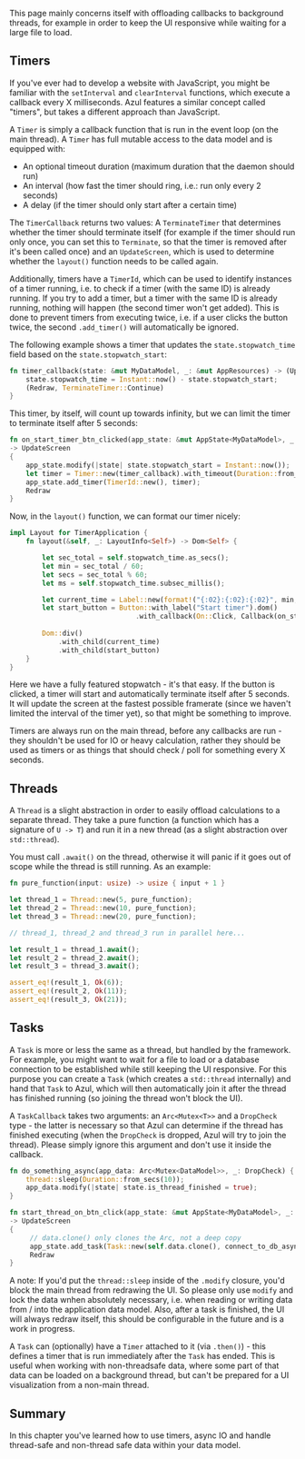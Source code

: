 This page mainly concerns itself with offloading callbacks to background threads,
for example in order to keep the UI responsive while waiting for a large file to load.

## Timers

If you've ever had to develop a website with JavaScript, you might be familiar 
with the `setInterval` and `clearInterval` functions, which execute a callback 
every X milliseconds. Azul features a similar concept called "timers",
but takes a different approach than JavaScript.

A `Timer` is simply a callback function that is run in the event loop (on the main thread). 
A `Timer` has full mutable access to the data model and is equipped with:

- An optional timeout duration (maximum duration that the daemon should run)
- An interval (how fast the timer should ring, i.e.: run only every 2 seconds)
- A delay (if the timer should only start after a certain time)

The `TimerCallback` returns two values: A `TerminateTimer` that determines
whether the timer should terminate itself (for example if the timer should
run only once, you can set this to `Terminate`, so that the timer is removed
after it's been called once) and an `UpdateScreen`, which is used to determine
whether the `layout()` function needs to be called again.

Additionally, timers have a `TimerId`, which can be used to identify instances 
of a timer running, i.e. to check if a timer (with the same ID) is already running.
If you try to add a timer, but a timer with the same ID is already running, nothing
will happen (the second timer won't get added). This is done to prevent timers
from executing twice, i.e. if a user clicks the button twice, the second
`.add_timer()` will automatically be ignored.

The following example shows a timer that updates the `state.stopwatch_time` field
based on the `state.stopwatch_start`:

```rust
fn timer_callback(state: &mut MyDataModel, _: &mut AppResources) -> (UpdateScreen, TerminateTimer) {
    state.stopwatch_time = Instant::now() - state.stopwatch_start;
    (Redraw, TerminateTimer::Continue)
}
```

This timer, by itself, will count up towards infinity, but we can limit the timer to 
terminate itself after 5 seconds:

```rust
fn on_start_timer_btn_clicked(app_state: &mut AppState<MyDataModel>, _: &mut CallbackInfo<MyDataModel>) 
-> UpdateScreen 
{
    app_state.modify(|state| state.stopwatch_start = Instant::now());
    let timer = Timer::new(timer_callback).with_timeout(Duration::from_secs(5));
    app_state.add_timer(TimerId::new(), timer);
    Redraw
}
```

Now, in the `layout()` function, we can format our timer nicely:

```rust
impl Layout for TimerApplication {
    fn layout(&self, _: LayoutInfo<Self>) -> Dom<Self> {

        let sec_total = self.stopwatch_time.as_secs();
        let min = sec_total / 60;
        let secs = sec_total % 60;
        let ms = self.stopwatch_time.subsec_millis();

        let current_time = Label::new(format!("{:02}:{:02}:{:02}", min, sec, ms)).dom();
        let start_button = Button::with_label("Start timer").dom()
                               .with_callback(On::Click, Callback(on_start_timer_btn_clicked));
        
        Dom::div()
            .with_child(current_time)
            .with_child(start_button)
    }
}
```

Here we have a fully featured stopwatch - it's that easy. If the button is
clicked, a timer will start and automatically terminate itself after 5 seconds.
It will update the screen at the fastest possible framerate (since we haven't limited 
the interval of the timer yet), so that might be something to improve.

Timers are always run on the main thread, before any callbacks are run - they 
shouldn't be used for IO or heavy calculation, rather they should be used as timers
or as things that should check / poll for something every X seconds.

## Threads

A `Thread` is a slight abstraction in order to easily offload calculations to a
separate thread. They take a pure function (a function which has a signature of `U -> T`)
and run it in a new thread (as a slight abstraction over `std::thread`).

You must call `.await()` on the thread, otherwise it will panic if it goes out of scope
while the thread is still running. As an example:

```rust
fn pure_function(input: usize) -> usize { input + 1 }

let thread_1 = Thread::new(5, pure_function);
let thread_2 = Thread::new(10, pure_function);
let thread_3 = Thread::new(20, pure_function);

// thread_1, thread_2 and thread_3 run in parallel here...

let result_1 = thread_1.await();
let result_2 = thread_2.await();
let result_3 = thread_3.await();

assert_eq!(result_1, Ok(6));
assert_eq!(result_2, Ok(11));
assert_eq!(result_3, Ok(21));
```

## Tasks

A `Task` is more or less the same as a thread, but handled by the framework.
For example, you might want to wait for a file to load or a database connection
to be established while still keeping the UI responsive. For this purpose you
can create a `Task` (which creates a `std::thread` internally) and hand that 
`Task` to Azul, which will then automatically join it after the thread has
finished running (so joining the thread won't block the UI).

A `TaskCallback` takes two arguments: an `Arc<Mutex<T>>` and a `DropCheck` type - the latter
is necessary so that Azul can determine if the thread has finished executing (when the
`DropCheck` is dropped, Azul will try to join the thread). Please simply ignore this argument
and don't use it inside the callback.

```rust
fn do_something_async(app_data: Arc<Mutex<DataModel>>, _: DropCheck) {
    thread::sleep(Duration::from_secs(10));
    app_data.modify(|state| state.is_thread_finished = true);
}

fn start_thread_on_btn_click(app_state: &mut AppState<MyDataModel>, _: &mut CallbackInfo<MyDataModel>) 
-> UpdateScreen 
{
     // data.clone() only clones the Arc, not a deep copy
     app_state.add_task(Task::new(self.data.clone(), connect_to_db_async));
     Redraw
}
```

A note: If you'd put the `thread::sleep` inside of the `.modify` closure, you'd block the main
thread from redrawing the UI. So please only use `modify` and lock the data wnhen absolutely
necessary, i.e. when reading or writing data from / into the application data model. Also, after a
task is finished, the UI will always redraw itself, this should be configurable in the future
and is a work in progress.

A `Task` can (optionally) have a `Timer` attached to it (via `.then()`) - this defines a timer
that is run immediately after the `Task` has ended. This is useful when working with non-threadsafe
data, where some part of that data can be loaded on a background thread, but can't 
be prepared for a UI visualization from a non-main thread.

## Summary

In this chapter you've learned how to use timers, async IO and handle thread-safe and non-thread safe data
within your data model.